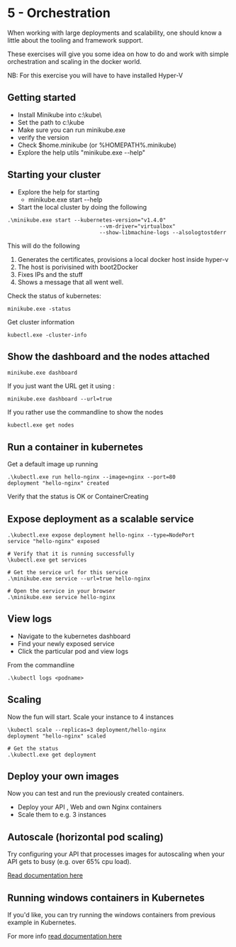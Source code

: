 # 5 - Orchestration

When working with large deployments and scalability, one should know a little about the tooling and framework support. 

These exercises will give you some idea on how to do and work with simple orchestration and scaling in the docker world. 

NB: For this exercise you will have to have installed Hyper-V


## Getting started
  - Install Minikube into c:\kube\
  - Set the path to c:\kube
  - Make sure you can run minikube.exe 
  - verify the version
  - Check $home\.minikube (or %HOMEPATH%\.minikube)
  - Explore the help utils "minikube.exe --help"


## Starting your cluster
   - Explore the help for starting 
       - minikube.exe start --help
   - Start the local cluster by doing the following
``` 
.\minikube.exe start --kubernetes-version="v1.4.0" 
                             --vm-driver="virtualbox" 
                             --show-libmachine-logs --alsologtostderr
```

This will do the following

  1. Generates the certificates, provisions a local docker host inside hyper-v
  2. The host is porivisined with boot2Docker
  3. Fixes IPs and the stuff
  4. Shows a message that all went well.

  Check the status of kubernetes:

```minikube.exe -status ```


Get cluster information

```kubectl.exe -cluster-info ```

## Show the dashboard and the nodes attached

```minikube.exe dashboard  ```

If you just want the URL get it using :

```minikube.exe dashboard --url=true ```


If you rather use the commandline to show the nodes

```kubectl.exe get nodes```

## Run a container in kubernetes

Get a default image up running

```
.\kubectl.exe run hello-nginx --image=nginx --port=80
deployment "hello-nginx" created
```

Verify that the status is OK or ContainerCreating


## Expose deployment as a scalable service

```
.\kubectl.exe expose deployment hello-nginx --type=NodePort
service "hello-nginx" exposed

# Verify that it is running successfully
\kubectl.exe get services

# Get the service url for this service
.\minikube.exe service --url=true hello-nginx

# Open the service in your browser
.\minikube.exe service hello-nginx
```

## View logs
  - Navigate to the kubernetes dashboard
  - Find your newly exposed service
  - Click the particular pod and view logs

From the commandline
```
.\kubectl logs <podname>
```

## Scaling

Now the fun will start. Scale your instance to 4 instances

```
\kubectl scale --replicas=3 deployment/hello-nginx
deployment "hello-nginx" scaled 

# Get the status
.\kubectl.exe get deployment
```

## Deploy your own images

Now you can test and run the previously created containers.

  - Deploy your API , Web and own Nginx containers
  - Scale them to e.g. 3 instances


## Autoscale (horizontal pod scaling)

Try configuring your API that processes images for autoscaling when your API gets to busy (e.g. over 65% cpu load).

<a href="https://kubernetes.io/docs/user-guide/horizontal-pod-autoscaling/  ">Read documentation here</a>

## Running windows containers in Kubernetes
If you'd like, you can try running the windows containers from previous example in Kubernetes. 

For more info <a href="https://kubernetes.io/docs/getting-started-guides/windows/">read documentation here</a>
